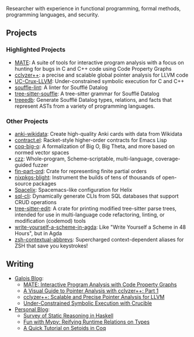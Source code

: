 Researcher with experience in functional programming, formal methods, programming languages, and security.

## Projects

### Highlighted Projects

- [MATE](https://github.com/GaloisInc/MATE): A suite of tools for interactive program analysis with a focus on hunting for bugs in C and C++ code using Code Property Graphs
- [cclyzer++](https://github.com/GaloisInc/cclyzerpp): a precise and scalable global pointer analysis for LLVM code
- [UC-Crux-LLVM](https://github.com/GaloisInc/crucible/tree/master/uc-crux-llvm): Under-constrained symbolic execution for C and C++
- [souffle-lint](https://langston-barrett.github.io/souffle-lint/): A linter for Soufflé Datalog
- [tree-sitter-souffle](https://github.com/langston-barrett/tree-sitter-souffle): A tree-sitter grammar for Soufflé Datalog
- [treeedb](https://github.com/langston-barrett/treeedb): Generate Soufflé Datalog types, relations, and facts that represent ASTs from a variety of programming languages.

### Other Projects

- [anki-wikidata](https://github.com/langston-barrett/anki-wikidata):
  Create high-quality Anki cards with data from Wikidata
- [contract.el](https://github.com/langston-barrett/contract.el):
  Racket-style higher-order contracts for Emacs Lisp
- [coq-big-o](https://github.com/langston-barrett/coq-big-o):
  A formalization of Big O, Big Theta, and more based on normed vector spaces
- [czz](https://github.com/langston-barrett/czz):
  Whole-program, Scheme-scriptable, multi-language, coverage-guided fuzzer
- [fin-part-ord](https://docs.rs/fin-part-ord/0.1.0/fin_part_ord/index.html):
  Crate for representing finite partial orders
- [nixpkgs-blight](https://github.com/langston-barrett/nixpkgs-blight):
  Instrument the builds of tens of thousands of open-source packages
- [Spacelix](https://github.com/langston-barrett/spacelix):
  Spacemacs-like configuration for Helix
- [sql-cli](https://github.com/langston-barrett/sql-cli):
  Dynamically generate CLIs from SQL databases that support CRUD operations
- [tree-sitter-edit](https://docs.rs/tree-sitter-edit/0.1.0/tree_sitter_edit/):
  A crate for printing modified tree-sitter parse trees, intended for use in
  multi-language code refactoring, linting, or modification (codemod) tools
- [write-yourself-a-scheme-in-agda](https://github.com/langston-barrett/write-yourself-a-scheme-in-agda):
  Like "Write Yourself a Scheme in 48 Hours", but in Agda
- [zsh-contextual-abbrevs](https://github.com/langston-barrett/zsh-contextual-abbrevs):
  Supercharged context-dependent aliases for ZSH that save you keystrokes!

## Writing

- [Galois Blog](https://galois.com/blog/):
  - [MATE: Interactive Program Analysis with Code Property Graphs](https://galois.com/blog/2022/08/mate-interactive-program-analysis-with-code-property-graphs/)
  - [A Visual Guide to Pointer Analysis with cclyzer++: Part 1](https://galois.com/blog/2022/08/cclyzer/)
  - [cclyzer++: Scalable and Precise Pointer Analysis for LLVM](https://galois.com/blog/2022/08/cclyzer-scalable-and-precise-pointer-analysis-for-llvm/)
  - [Under-Constrained Symbolic Execution with Crucible](https://galois.com/blog/2021/10/under-constrained-symbolic-execution-with-crucible/)
- [Personal Blog](https://langston-barrett.github.io/):
  - [Survey of Static Reasoning in Haskell](https://langston-barrett.github.io/posts/static-reasoning-haskell.html)
  - [Fun with Mypy: Reifying Runtime Relations on Types](https://langston-barrett.github.io/posts/mypy-reify.html)
  - [A Quick Tutorial on Setoids in Coq](https://langston-barrett.github.io/posts/setoids.html)

